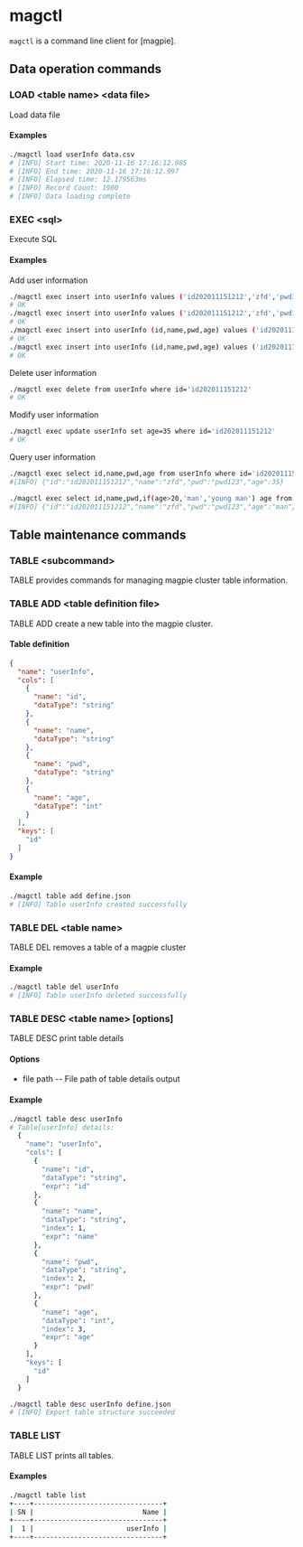magctl
========

`magctl` is a command line client for [magpie].



## Data operation commands

### LOAD  \<table name\> \<data file\>

Load data file

#### Examples

```bash
./magctl load userInfo data.csv
# [INFO] Start time: 2020-11-16 17:16:12.985 
# [INFO] End time: 2020-11-16 17:16:12.997 
# [INFO] Elapsed time: 12.179563ms 
# [INFO] Record Count: 1900 
# [INFO] Data loading complete 
```

### EXEC \<sql\>

Execute SQL

#### Examples

Add user information

```bash
./magctl exec insert into userInfo values ('id202011151212','zfd','pwd123',32)
# OK
./magctl exec insert into userInfo values ('id202011151212','zfd','pwd123',32),('id202011151215','lm','pwd456',31)
# OK
./magctl exec insert into userInfo (id,name,pwd,age) values ('id202011151212','zfd','pwd123',32)
# OK
./magctl exec insert into userInfo (id,name,pwd,age) values ('id202011151212','zfd','pwd123',32),('id202011151215','lm','pwd456',31)
# OK
```

Delete user information

```bash
./magctl exec delete from userInfo where id='id202011151212'
# OK
```

Modify user information

```bash
./magctl exec update userInfo set age=35 where id='id202011151212'
# OK
```


Query user information

```bash
./magctl exec select id,name,pwd,age from userInfo where id='id202011151212'
#[INFO] {"id":"id202011151212","name":"zfd","pwd":"pwd123","age":35} 

./magctl exec select id,name,pwd,if(age>20,'man','young man') age from userInfo where id='id202011151212'
#[INFO] {"id":"id202011151212","name":"zfd","pwd":"pwd123","age":"man"} 

```

## Table maintenance commands

### TABLE \<subcommand\>

TABLE provides commands for managing magpie cluster table information.

### TABLE ADD \<table definition file\>

TABLE ADD create a new table into the magpie cluster.

#### Table definition

```json
{
  "name": "userInfo",
  "cols": [
    {
      "name": "id",
      "dataType": "string"
    },
    {
      "name": "name",
      "dataType": "string"
    },
    {
      "name": "pwd",
      "dataType": "string"
    },
    {
      "name": "age",
      "dataType": "int"
    }
  ],
  "keys": [
    "id"
  ]
}
```

#### Example

```bash
./magctl table add define.json
# [INFO] Table userInfo created successfully
```

### TABLE DEL \<table name\>

TABLE DEL removes a table of a magpie cluster

#### Example

```bash
./magctl table del userInfo
# [INFO] Table userInfo deleted successfully
```

### TABLE DESC \<table name\> [options]

TABLE DESC print table details


#### Options

- file path -- File path of table details output

#### Example

```bash
./magctl table desc userInfo
# Table[userInfo] details:
  {
    "name": "userInfo",
    "cols": [
      {
        "name": "id",
        "dataType": "string",
        "expr": "id"
      },
      {
        "name": "name",
        "dataType": "string",
        "index": 1,
        "expr": "name"
      },
      {
        "name": "pwd",
        "dataType": "string",
        "index": 2,
        "expr": "pwd"
      },
      {
        "name": "age",
        "dataType": "int",
        "index": 3,
        "expr": "age"
      }
    ],
    "keys": [
      "id"
    ]
  }

./magctl table desc userInfo define.json
# [INFO] Export table structure succeeded
```

### TABLE LIST

TABLE LIST prints all tables.

#### Examples

```bash
./magctl table list
+----+--------------------------------+
| SN |                           Name |
+----+--------------------------------+
|  1 |                       userInfo |
+----+--------------------------------+
```